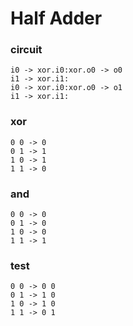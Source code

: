 # Half Adder

### circuit

    i0 -> xor.i0:xor.o0 -> o0
    i1 -> xor.i1:
    i0 -> xor.i0:xor.o0 -> o1
    i1 -> xor.i1:

### xor

    0 0 -> 0
    0 1 -> 1
    1 0 -> 1
    1 1 -> 0

### and

    0 0 -> 0
    0 1 -> 0
    1 0 -> 0
    1 1 -> 1

### test

    0 0 -> 0 0
    0 1 -> 1 0
    1 0 -> 1 0
    1 1 -> 0 1
